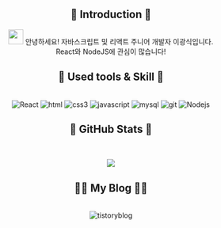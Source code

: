 <div align=center>

## :running: Introduction :running:
<img src="https://emojis.slackmojis.com/emojis/images/1531849430/4246/blob-sunglasses.gif?1531849430" width="30"/>
안녕하세요! 자바스크립트 및 리액트 주니어 개발자 이광식입니다.<br>
React와 NodeJS에 관심이 많습니다!

<br>




## :pushpin: Used tools &  Skill :pushpin:
<br>
<img alt="React" src="https://img.shields.io/badge/React-61DAFB?style=flat&logo=React&logoColor=white"/> 
<img alt="html" src="https://img.shields.io/badge/html5-E34F26?style=flat&logo=html5&logoColor=white"/> 
<img alt="css3" src="https://img.shields.io/badge/css3-1572B6?style=flat&logo=css3&logoColor=white"/> 
<img alt="javascript" src="https://img.shields.io/badge/javascript-F7DF1E?style=flat&logo=javascript&logoColor=white"/>  
<img alt="mysql" src="https://img.shields.io/badge/mysql-4479A1?style=flat&logo=mysql&logoColor=white"/>   
<img alt="git" src="https://img.shields.io/badge/git-F05032?style=flat&logo=git&logoColor=white"/> 
<img alt="Nodejs" src="https://img.shields.io/badge/-Nodejs-43853d?style=flat-square&logo=Node.js&logoColor=white" />

<br>

## :low_brightness:   GitHub Stats  :low_brightness: 
<br>

<img src="https://github-readme-stats.vercel.app/api?username=Kangsiii&theme=gruvbox_light&show_icons=true"/></a>



## 🧑‍💻 My Blog 🧑‍💻
<br>
 <img alt="tistoryblog" src="http://img.shields.io/badge/-Tistory-orange?style=flat&logo=Tistory&link=https://kangsii.tistory.com/"/>
</div>
